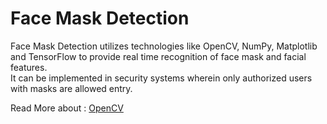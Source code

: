 # Face Mask Detection
 
Face Mask Detection utilizes technologies like OpenCV, NumPy, Matplotlib and TensorFlow to provide real time recognition of face mask and facial features. </br>
It can be implemented in security systems wherein only authorized users with masks are allowed entry. <br/>

Read More about : <a href = "https://opencv.org/">OpenCV</a>


